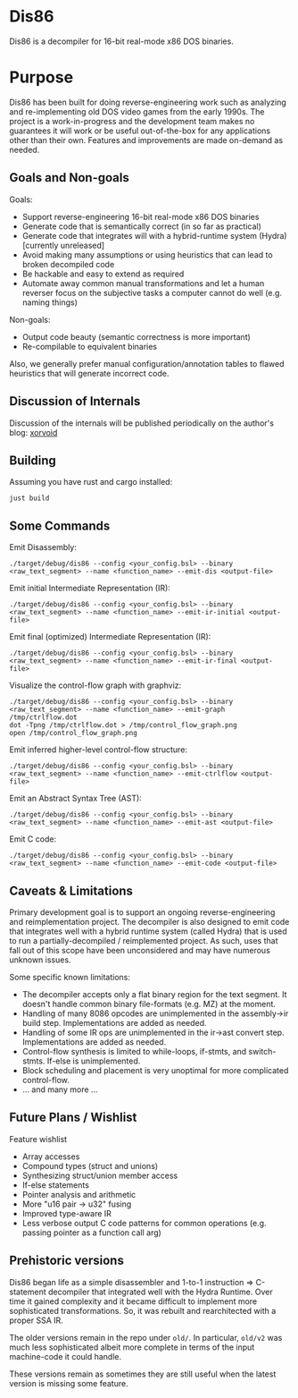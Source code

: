 # Dis86

Dis86 is a decompiler for 16-bit real-mode x86 DOS binaries.

# Purpose

Dis86 has been built for doing reverse-engineering work such as
analyzing and re-implementing old DOS video games from the early 1990s. The project is a work-in-progress and the development team makes no guarantees
it will work or be useful out-of-the-box for any applications other than their own. Features and improvements are made on-demand as needed.

## Goals and Non-goals

Goals:

- Support reverse-engineering 16-bit real-mode x86 DOS binaries
- Generate code that is semantically correct (in so far as practical)
- Generate code that integrates will with a hybrid-runtime system (Hydra) [currently unreleased]
- Avoid making many assumptions or using heuristics that can lead to broken decompiled code
- Be hackable and easy to extend as required
- Automate away common manual transformations and let a human reverser focus on the subjective tasks a computer cannot do well (e.g. naming things)

Non-goals:

- Output code beauty (semantic correctness is more important)
- Re-compilable to equivalent binaries

Also, we generally prefer manual configuration/annotation tables to flawed heuristics that will generate incorrect code.

## Discussion of Internals

Discussion of the internals will be published periodically on the author's blog: [xorvoid](https://www.xorvoid.com)

## Building

Assuming you have rust and cargo installed:

```
just build
```

## Some Commands

Emit Disassembly:

```
./target/debug/dis86 --config <your_config.bsl> --binary <raw_text_segment> --name <function_name> --emit-dis <output-file>
```

Emit initial Intermediate Representation (IR):

```
./target/debug/dis86 --config <your_config.bsl> --binary <raw_text_segment> --name <function_name> --emit-ir-initial <output-file>
```

Emit final (optimized) Intermediate Representation (IR):

```
./target/debug/dis86 --config <your_config.bsl> --binary <raw_text_segment> --name <function_name> --emit-ir-final <output-file>
```

Visualize the control-flow graph with graphviz:

```
./target/debug/dis86 --config <your_config.bsl> --binary <raw_text_segment> --name <function_name> --emit-graph /tmp/ctrlflow.dot
dot -Tpng /tmp/ctrlflow.dot > /tmp/control_flow_graph.png
open /tmp/control_flow_graph.png
```

Emit inferred higher-level control-flow structure:

```
./target/debug/dis86 --config <your_config.bsl> --binary <raw_text_segment> --name <function_name> --emit-ctrlflow <output-file>
```

Emit an Abstract Syntax Tree (AST):

```
./target/debug/dis86 --config <your_config.bsl> --binary <raw_text_segment> --name <function_name> --emit-ast <output-file>
```

Emit C code:

```
./target/debug/dis86 --config <your_config.bsl> --binary <raw_text_segment> --name <function_name> --emit-code <output-file>
```

## Caveats & Limitations

Primary development goal is to support an ongoing reverse-engineering and reimplementation project. The decompiler is also designed to
emit code that integrates well with a hybrid runtime system (called Hydra) that is used to run a partially-decompiled / reimplemented
project. As such, uses that fall out of this scope have been unconsidered and may have numerous unknown issues.

Some specific known limitations:

- The decompiler accepts only a flat binary region for the text segment. It doesn't handle common binary file-formats (e.g. MZ) at the moment.
- Handling of many 8086 opcodes are unimplemented in the assembly->ir build step. Implementations are added as needed.
- Handling of some IR ops are unimplemented in the ir->ast convert step. Implementations are added as needed.
- Control-flow synthesis is limited to while-loops, if-stmts, and switch-stmts. If-else is unimplemented.
- Block scheduling and placement is very unoptimal for more complicated control-flow.
- ... and many more ...

## Future Plans / Wishlist

Feature wishlist

- Array accesses
- Compound types (struct and unions)
- Synthesizing struct/union member access
- If-else statements
- Pointer analysis and arithmetic
- More "u16 pair -> u32" fusing
- Improved type-aware IR
- Less verbose output C code patterns for common operations (e.g. passing pointer as a function call arg)

## Prehistoric versions

Dis86 began life as a simple disassembler and 1-to-1 instruction => C-statement decompiler that integrated well with the Hydra Runtime. Over time it gained complexity and it became difficult to implement more
sophisticated transformations. So, it was rebuilt and rearchitected with a proper SSA IR.

The older versions remain in the repo under `old/`. In particular, `old/v2` was much less sophisticated albeit more complete in terms of the input machine-code it could handle.

These versions remain as sometimes they are still useful when the latest version is missing some feature.
